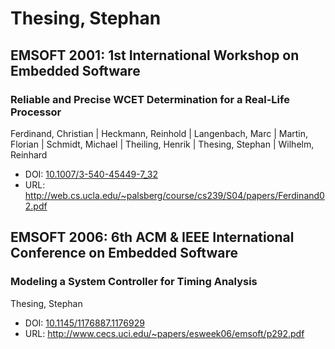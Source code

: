 # Thesing, Stephan

## EMSOFT 2001: 1st International Workshop on Embedded Software

### Reliable and Precise WCET Determination for a Real-Life Processor
Ferdinand, Christian | Heckmann, Reinhold | Langenbach, Marc | Martin, Florian | Schmidt, Michael | Theiling, Henrik | Thesing, Stephan | Wilhelm, Reinhard
* DOI: [10.1007/3-540-45449-7_32](https://doi.org/10.1007/3-540-45449-7_32)
* URL: <http://web.cs.ucla.edu/~palsberg/course/cs239/S04/papers/Ferdinand02.pdf>

## EMSOFT 2006: 6th ACM & IEEE International Conference on Embedded Software

### Modeling a System Controller for Timing Analysis
Thesing, Stephan
* DOI: [10.1145/1176887.1176929](https://doi.org/10.1145/1176887.1176929)
* URL: <http://www.cecs.uci.edu/~papers/esweek06/emsoft/p292.pdf>

